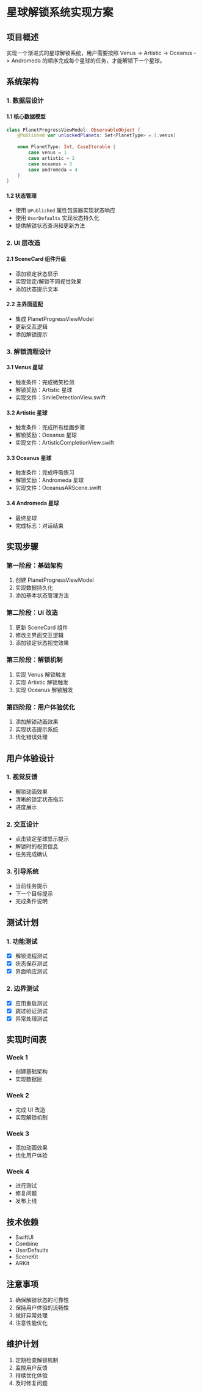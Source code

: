 # 星球解锁系统实现方案

## 项目概述
实现一个渐进式的星球解锁系统，用户需要按照 Venus -> Artistic -> Oceanus -> Andromeda 的顺序完成每个星球的任务，才能解锁下一个星球。

## 系统架构

### 1. 数据层设计

#### 1.1 核心数据模型
```swift
class PlanetProgressViewModel: ObservableObject {
    @Published var unlockedPlanets: Set<PlanetType> = [.venus]
    
    enum PlanetType: Int, CaseIterable {
        case venus = 1
        case artistic = 2
        case oceanus = 3
        case andromeda = 4
    }
}
```

#### 1.2 状态管理
- 使用 `@Published` 属性包装器实现状态响应
- 使用 `UserDefaults` 实现状态持久化
- 提供解锁状态查询和更新方法

### 2. UI 层改造

#### 2.1 SceneCard 组件升级
- 添加锁定状态显示
- 实现锁定/解锁不同视觉效果
- 添加状态提示文本

#### 2.2 主界面适配
- 集成 PlanetProgressViewModel
- 更新交互逻辑
- 添加解锁提示

### 3. 解锁流程设计

#### 3.1 Venus 星球
- 触发条件：完成微笑检测
- 解锁奖励：Artistic 星球
- 实现文件：SmileDetectionView.swift

#### 3.2 Artistic 星球
- 触发条件：完成所有绘画步骤
- 解锁奖励：Oceanus 星球
- 实现文件：ArtisticCompletionView.swift

#### 3.3 Oceanus 星球
- 触发条件：完成呼吸练习
- 解锁奖励：Andromeda 星球
- 实现文件：OceanusARScene.swift

#### 3.4 Andromeda 星球
- 最终星球
- 完成标志：对话结束

## 实现步骤

### 第一阶段：基础架构
1. 创建 PlanetProgressViewModel
2. 实现数据持久化
3. 添加基本状态管理方法

### 第二阶段：UI 改造
1. 更新 SceneCard 组件
2. 修改主界面交互逻辑
3. 添加锁定状态视觉效果

### 第三阶段：解锁机制
1. 实现 Venus 解锁触发
2. 实现 Artistic 解锁触发
3. 实现 Oceanus 解锁触发

### 第四阶段：用户体验优化
1. 添加解锁动画效果
2. 实现状态提示系统
3. 优化错误处理

## 用户体验设计

### 1. 视觉反馈
- 解锁动画效果
- 清晰的锁定状态指示
- 进度展示

### 2. 交互设计
- 点击锁定星球显示提示
- 解锁时的祝贺信息
- 任务完成确认

### 3. 引导系统
- 当前任务提示
- 下一个目标提示
- 完成条件说明

## 测试计划

### 1. 功能测试
- [x] 解锁流程测试
- [x] 状态保存测试
- [x] 界面响应测试

### 2. 边界测试
- [x] 应用重启测试
- [x] 跳过验证测试
- [x] 异常处理测试

## 实现时间表

### Week 1
- 创建基础架构
- 实现数据层

### Week 2
- 完成 UI 改造
- 实现解锁机制

### Week 3
- 添加动画效果
- 优化用户体验

### Week 4
- 进行测试
- 修复问题
- 发布上线

## 技术依赖
- SwiftUI
- Combine
- UserDefaults
- SceneKit
- ARKit

## 注意事项
1. 确保解锁状态的可靠性
2. 保持用户体验的流畅性
3. 做好异常处理
4. 注意性能优化

## 维护计划
1. 定期检查解锁机制
2. 监控用户反馈
3. 持续优化体验
4. 及时修复问题 